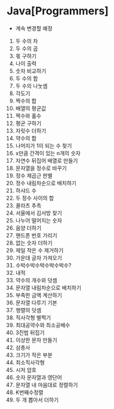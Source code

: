 # Java[Programmers]
* 계속 변경할 예정


1. 두 수의 차
2. 두 수의 곱
3. 몫 구하기
4. 나이 출력
5. 숫자 비교하기
6. 두 수의 합
7. 두 수의 나눗셈
8. 각도기
9. 짝수의 합
10. 배열의 평균값
11. 짝수와 홀수
12. 평균 구하기
13. 자릿수 더하기
14. 약수의 합
15. 나머지가 1이 되는 수 찾기
16. x만큼 간격이 있는 n개의 숫자
17. 자연수 뒤집어 배열로 만들기
18. 문자열을 정수로 바꾸기
19. 정수 제곱근 판별
20. 정수 내림차순으로 배치하기
21. 하샤드 수
22. 두 정수 사이의 합
23. 콜라츠 추측
24. 서울에서 김서방 찾기
25. 나누어 떨어지는 숫자
26. 음양 더하기
27. 핸드폰 번호 가리기
28. 없는 숫자 더하기
29. 제일 작은 수 제거하기
30. 가운데 글자 가져오기
31. 수박수박수박수박수박수?
32. 내적
33. 약수의 개수와 덧셈
34. 문자열 내림차순으로 배치하기
35. 부족한 금액 계산하기
36. 문자열 다루기 기본
37. 행렬의 덧셈
38. 직사각형 별찍기
39. 최대공약수와 최소공배수
40. 3진법 뒤집기
41. 이상한 문자 만들기
42. 삼총사
43. 크기가 작은 부분
44. 최소직사각형
45. 시저 암호
46. 숫자 문자열과 영단어
47. 문자열 내 마음대로 정렬하기
48. K번째수정렬
49. 두 개 뽑아서 더하기
